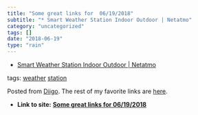 ```yaml
---
title: "Some great links for  06/19/2018"
subtitle: "* Smart Weather Station Indoor Outdoor | Netatmo"
category: "uncategorized"
tags: []
date: "2018-06-19"
type: "rain"
---
```

* [Smart Weather Station Indoor Outdoor | Netatmo](<https://www.netatmo.com/en-US/product/weather/weatherstation>)

tags: [weather](<https://www.diigo.com/user/pitosalas/weather>)
[station](<https://www.diigo.com/user/pitosalas/station>)

Posted from [Diigo](<https://www.diigo.com>). The rest of my favorite links
are [here](<https://www.diigo.com/user/pitosalas>).


* **Link to site:** **[Some great links for  06/19/2018](None)**